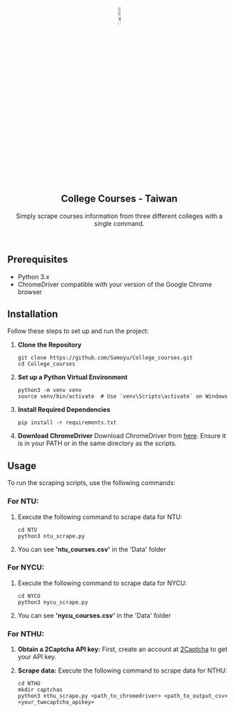 <p align="center">
  <img src="https://cdn-icons-png.flaticon.com/512/1344/1344761.png" alt="College Logo", width="10%"> 
</p>

<h2 align="center">College Courses - Taiwan</h2>

<p align="center">
  Simply scrape courses information from three different colleges with a single command.
</p>
<br>

## Prerequisites

- Python 3.x
- ChromeDriver compatible with your version of the Google Chrome browser

## Installation

Follow these steps to set up and run the project:

1. **Clone the Repository**
   ```
   git clone https://github.com/Samoyu/College_courses.git
   cd College_courses
   ```

2. **Set up a Python Virtual Environment**
   ```
   python3 -m venv venv
   source venv/bin/activate  # Use `venv\Scripts\activate` on Windows
   ```

3. **Install Required Dependencies**
   ```
   pip install -r requirements.txt
   ```

4. **Download ChromeDriver**
  Download ChromeDriver from [here](https://chromedriver.chromium.org/downloads).
  Ensure it is in your PATH or in the same directory as the scripts.


## Usage

To run the scraping scripts, use the following commands:

### For NTU:
1. Execute the following command to scrape data for NTU:
   ```
   cd NTU
   python3 ntu_scrape.py 
   ```
2. You can see **'ntu_courses.csv'**  in the 'Data' folder

### For NYCU:
1. Execute the following command to scrape data for NYCU:
   ```
   cd NYCU
   python3 nycu_scrape.py 
   ```
2. You can see **'nycu_courses.csv'**  in the 'Data' folder

### For NTHU:
1. **Obtain a 2Captcha API key:** First, create an account at [2Captcha](https://2captcha.com/) to get your API key.
2. **Scrape data:** Execute the following command to scrape data for NTHU:

   ```
   cd NTHU
   mkdir captchas
   python3 nthu_scrape.py <path_to_chromedriver> <path_to_output_csv> <your_twocaptcha_apikey>
   ```
